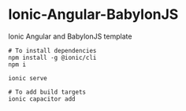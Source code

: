 # Ionic-Angular-BabylonJS
Ionic Angular and BabylonJS template

```
# To install dependencies
npm install -g @ionic/cli
npm i

ionic serve

# To add build targets
ionic capacitor add
```
